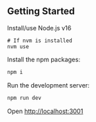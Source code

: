 ## Getting Started

Install/use Node.js v16

```
# If nvm is installed
nvm use
```

Install the npm packages:

```bash
npm i
```

Run the development server:

```bash
npm run dev
```

Open [http://localhost:3001](http://localhost:3001)
